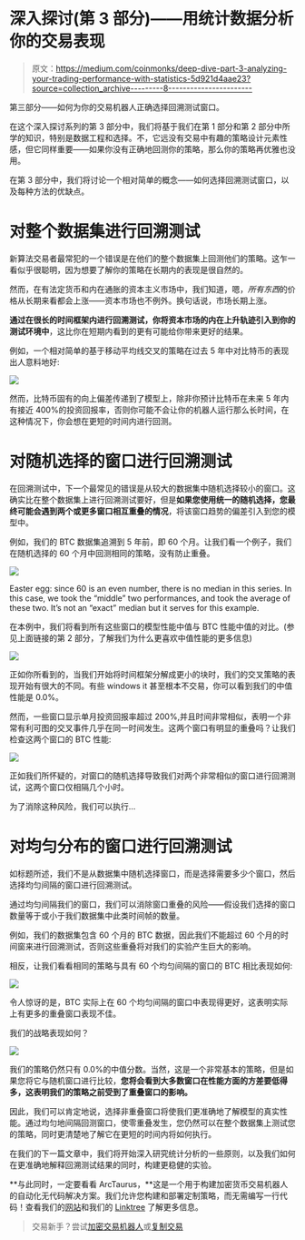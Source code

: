 # 深入探讨(第 3 部分)——用统计数据分析你的交易表现

> 原文：<https://medium.com/coinmonks/deep-dive-part-3-analyzing-your-trading-performance-with-statistics-5d921d4aae23?source=collection_archive---------8----------------------->

第三部分——如何为你的交易机器人正确选择回溯测试窗口。

在这个深入探讨系列的第 3 部分中，我们将基于我们在第 1 部分和第 2 部分中所学的知识，特别是数据工程和选择。不，它远没有交易中有趣的策略设计元素性感，但它同样重要——如果你没有正确地回测你的策略，那么你的策略再优雅也没用。

在第 3 部分中，我们将讨论一个相对简单的概念——如何选择回溯测试窗口，以及每种方法的优缺点。

# 对整个数据集进行回溯测试

新算法交易者最常犯的一个错误是在他们的整个数据集上回测他们的策略。这乍一看似乎很聪明，因为想要了解你的策略在长期内的表现是很自然的。

然而，在有法定货币和内在通胀的资本主义市场中，我们知道，嗯，*所有东西*的价格从长期来看都会上涨——资本市场也不例外。换句话说，市场长期上涨。

**通过在很长的时间框架内进行回溯测试，你将资本市场的内在上升轨迹引入到你的测试环境中**，这比你在短期内看到的更有可能给你带来更好的结果。

例如，一个相对简单的基于移动平均线交叉的策略在过去 5 年中对比特币的表现出人意料地好:

![](img/490d220b578a379a1208d6e8795e1822.png)

然而，比特币固有的向上偏差传递到了模型上，除非你预计比特币在未来 5 年内有接近 400%的投资回报率，否则你可能不会让你的机器人运行那么长时间，在这种情况下，你会想在更短的时间内进行回测。

# 对随机选择的窗口进行回溯测试

在回溯测试中，下一个最常见的错误是从较大的数据集中随机选择较小的窗口。这确实比在整个数据集上进行回溯测试要好，但是**如果您使用统一的随机选择，您最终可能会遇到两个或更多窗口相互重叠的情况**，将该窗口趋势的偏差引入到您的模型中。

例如，我们的 BTC 数据集追溯到 5 年前，即 60 个月。让我们看一个例子，我们在随机选择的 60 个月中回测相同的策略，没有防止重叠。

![](img/69e828db7326983fb22afd7f9f399fc5.png)

Easter egg: since 60 is an even number, there is no median in this series. In this case, we took the “middle” two performances, and took the average of these two. It’s not an “exact” median but it serves for this example.

在本例中，我们将看到所有这些窗口的模型性能中值与 BTC 性能中值的对比。(参见上面链接的第 2 部分，了解我们为什么更喜欢中值性能的更多信息)

![](img/041bb97e601b64ef28e554dbc36a1cb3.png)

正如你所看到的，当我们开始将时间框架分解成更小的块时，我们的交叉策略的表现开始有很大的不同。有些 windows it 甚至根本不交易，你可以看到我们的中值性能是 0.0%。

然而，一些窗口显示单月投资回报率超过 200%,并且时间非常相似，表明一个非常有利可图的交叉事件几乎在同一时间发生。这两个窗口有明显的重叠吗？让我们检查这两个窗口的 BTC 性能:

![](img/d1c8614ac77eab3b7694c0abd75ba5eb.png)

正如我们所怀疑的，对窗口的随机选择导致我们对两个非常相似的窗口进行回溯测试，这两个窗口仅相隔几个小时。

为了消除这种风险，我们可以执行…

# 对均匀分布的窗口进行回溯测试

如标题所述，我们不是从数据集中随机选择窗口，而是选择需要多少个窗口，然后选择均匀间隔的窗口进行回溯测试。

通过均匀间隔我们的窗口，我们可以消除窗口重叠的风险——假设我们选择的窗口数量等于或小于我们数据集中此类时间帧的数量。

例如，我们的数据集包含 60 个月的 BTC 数据，因此我们不能超过 60 个月的时间窗来进行回溯测试，否则这些重叠将对我们的实验产生巨大的影响。

相反，让我们看看相同的策略与具有 60 个均匀间隔的窗口的 BTC 相比表现如何:

![](img/3210f663ae3a6f3bfb910d0aef10f046.png)

令人惊讶的是，BTC 实际上在 60 个均匀间隔的窗口中表现得更好，这表明实际上有更多的重叠窗口表现不佳。

我们的战略表现如何？

![](img/f0d3063e60967917b741020acab5a030.png)

我们的策略仍然只有 0.0%的中值分数。当然，这是一个非常基本的策略，但是如果您将它与随机窗口进行比较，**您将会看到大多数窗口在性能方面的方差要低得多，这表明我们的策略之前受到了重叠窗口的影响。**

因此，我们可以肯定地说，选择非重叠窗口将使我们更准确地了解模型的真实性能。通过均匀地间隔回测窗口，使零重叠发生，您仍然可以在整个数据集上测试您的策略，同时更清楚地了解它在更短的时间内将如何执行。

在我们的下一篇文章中，我们将开始深入研究统计分析的一些原则，以及我们如何在更准确地解释回溯测试结果的同时，构建更稳健的实验。

**与此同时，一定要看看 ArcTaurus，**这是一个用于构建加密货币交易机器人的自动化无代码解决方案。我们允许您构建和部署定制策略，而无需编写一行代码！查看我们的[网站](http://www.arctaurus.com/)和我们的 [Linktree](http://www.linktr.ee/arctaurus) 了解更多信息。

> 交易新手？尝试[加密交易机器人](/coinmonks/crypto-trading-bot-c2ffce8acb2a)或[复制交易](/coinmonks/top-10-crypto-copy-trading-platforms-for-beginners-d0c37c7d698c)